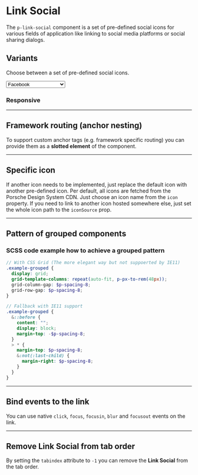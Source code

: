 # Link Social

The `p-link-social` component is a set of pre-defined social icons for various fields of application like linking to social media platforms or social sharing dialogs.

<TableOfContents></TableOfContents>

## Variants

Choose between a set of pre-defined social icons.

<Playground :markup="variants" :config="config">
  <select v-model="platform" aria-label="Select social platform">
    <option disabled>Select a social platform</option>
    <option value="Facebook">Facebook</option>
    <option value="Google">Google</option>
    <option value="Instagram">Instagram</option>
    <option value="KakaoTalk">KakaoTalk</option>
    <option value="LinkedIn">LinkedIn</option>
    <option value="Naver">Naver</option>
    <option value="Pinterest">Pinterest</option>
    <option value="Reddit">Reddit</option>
    <option value="TikTok">TikTok</option>
    <option value="Twitter">Twitter</option>
    <option value="WeChat">WeChat</option>
    <option value="WhatsApp">WhatsApp</option>
    <option value="XING">XING</option>
    <option value="YouTube">YouTube</option>
  </select>
</Playground>

### Responsive

<Playground :markup="responsive" :config="config"></Playground>

---

## Framework routing (anchor nesting)

To support custom anchor tags (e.g. framework specific routing) you can provide them as a **slotted element** of the component. 

<Playground :markup="routing" :config="config"></Playground>

---

## Specific icon

If another icon needs to be implemented, just replace the default icon with another pre-defined icon. Per default, all icons are fetched from the Porsche Design System CDN. Just choose an icon name from the `icon` property. If you need to link to another icon hosted somewhere else, just set the whole icon path to the `iconSource` prop.

<Playground :markup="iconMarkup" :config="config"></Playground>

--- 

## Pattern of grouped components 

<Playground :markup="grouped" :config="config"></Playground>

### SCSS code example how to achieve a grouped pattern

```scss  
// With CSS Grid (The more elegant way but not suppoerted by IE11)
.example-grouped {
  display: grid;
  grid-template-columns: repeat(auto-fit, p-px-to-rem(48px));
  grid-column-gap: $p-spacing-8;
  grid-row-gap: $p-spacing-8;
}

// Fallback with IE11 support
.example-grouped {
  &::before {
    content: "";
    display: block;
    margin-top: -$p-spacing-8;
  }
  > * {
    margin-top: $p-spacing-8;
    &:not(:last-child) {
      margin-right: $p-spacing-8;
    }
  }
}
``` 

---

## Bind events to the link

You can use native `click`, `focus`, `focusin`, `blur` and `focusout` events on the link.

<Playground :markup="events" :config="config"></Playground>

---

## Remove Link Social from tab order

By setting the `tabindex` attribute to `-1` you can remove the **Link Social** from the tab order.

<Playground :markup="taborder" :config="config"></Playground>


<script lang="ts">
import Vue from 'vue';
import Component from 'vue-class-component';

@Component
export default class Code extends Vue {
  config = { themeable: true, spacing: 'inline' };
  platform = 'Facebook';

  get icon() {
    return `logo-${this.platform.toLowerCase()}`;
  }
  
  get variants() {
    return `<p-link-social href="https://example.com" icon="${this.icon}" target="_blank" rel="nofollow noopener">${this.platform}</p-link-social>
<p-link-social href="https://example.com" hide-label="true" icon="${this.icon}" target="_blank" rel="nofollow noopener">${this.platform}</p-link-social>`;
  }
  
  responsive =
`<p-link-social href="https://www.facebook.com/" icon="logo-facebook" hide-label="{ base: true, l: false }" target="_blank" rel="nofollow noopener">Facebook</p-link-social>`;
    
  routing =
`<p-link-social icon="logo-facebook">
  <a href="https://www.facebook.com/" target="_blank" rel="nofollow noopener">Facebook</a>
</p-link-social>`;

  iconMarkup =
`<p-link-social href="https://example.com" icon="logo-tumblr" target="_blank" rel="nofollow noopener">Tumblr</p-link-social>
<p-link-social href="https://example.com" icon-source="${require('./assets/icon-custom-kaixin.svg')}" hide-label="true" target="_blank" rel="nofollow noopener">Kaixin</p-link-social>`;

  grouped =
`<div class="example-grouped">
<p-link-social href="https://www.facebook.com/" icon="logo-facebook" hide-label="true" target="_blank" rel="nofollow noopener">Facebook</p-link-social>
<p-link-social href="https://www.google.com/" icon="logo-google" hide-label="true" target="_blank" rel="nofollow noopener">Google</p-link-social>
<p-link-social href="https://www.instagram.com/" icon="logo-instagram" hide-label="true" target="_blank" rel="nofollow noopener">Instagram</p-link-social>
<p-link-social href="https://www.kakaocorp.com/" icon="logo-kakaotalk" hide-label="true" target="_blank" rel="nofollow noopener">KakaoTalk</p-link-social>
<p-link-social href="https://www.linkedin.com/" icon="logo-linkedin" hide-label="true" target="_blank" rel="nofollow noopener">LinkedIn</p-link-social>
<p-link-social href="https://www.naver.com/" icon="logo-naver" hide-label="true" target="_blank" rel="nofollow noopener">Naver</p-link-social>
<p-link-social href="https://www.pinterest.com/" icon="logo-pinterest" hide-label="true" target="_blank" rel="nofollow noopener">Pinterest</p-link-social>
<p-link-social href="https://www.reddit.com/" icon="logo-reddit" hide-label="true" target="_blank" rel="nofollow noopener">Reddit</p-link-social>
<p-link-social href="https://www.tiktok.com/" icon="logo-tiktok" hide-label="true" target="_blank" rel="nofollow noopener">TikTok</p-link-social>
<p-link-social href="https://www.twitter.com/" icon="logo-twitter" hide-label="true" target="_blank" rel="nofollow noopener">Twitter</p-link-social>
<p-link-social href="https://www.wechat.com/" icon="logo-wechat" hide-label="true" target="_blank" rel="nofollow noopener">Wechat</p-link-social>
<p-link-social href="https://wa.me/491525557912" icon="logo-whatsapp" hide-label="true" target="_blank" rel="nofollow noopener">Whatsapp</p-link-social>
<p-link-social href="https://www.xing.com" icon="logo-xing" hide-label="true" target="_blank" rel="nofollow noopener">XING</p-link-social>
<p-link-social href="https://www.youtube.com" icon="logo-youtube" hide-label="true" target="_blank" rel="nofollow noopener">Youtube</p-link-social>
</div>`;

  events =
`<p-link-social
  href="https://www.facebook.com/"
  icon="logo-facebook"
  onclick="alert('click'); return false;"
  onfocus="console.log('focus')"
  onfocusin="console.log('focusin')"
  onblur="console.log('blur')"
  onfocusout="console.log('focusout')"
  target="_blank" 
  rel="nofollow noopener"
>Facebook</p-link-social>`;

  taborder =
`<p-link-social href="https://www.porsche.com">Some label</p-link-social>
<p-link-social href="https://www.porsche.com" tabindex="-1">Some label</p-link-social>
<p-link-social href="https://www.porsche.com">Some label</p-link-social>`;
}
</script>

<style scoped lang="scss">
  @import "~@porsche-design-system/utilities/scss";
  
  ::v-deep .example-link {
    display: inline-block;
    outline: none;
    text-decoration: none;
  }
  
  ::v-deep .example-grouped {
    &::before {
      content: "";
      display: block;
      margin-top: -$p-spacing-8;
    }
    > * {
      margin-top: $p-spacing-8;
      &:not(:last-child) {
        margin-right: $p-spacing-8;
      }
    }
  }
</style>